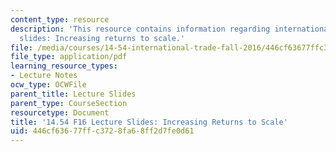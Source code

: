 ```yaml
---
content_type: resource
description: 'This resource contains information regarding international trade lecture
  slides: Increasing returns to scale.'
file: /media/courses/14-54-international-trade-fall-2016/446cf63677ffc3728fa68ff2d7fe0d61_MIT14_54F16_Lecture_17.pdf
file_type: application/pdf
learning_resource_types:
- Lecture Notes
ocw_type: OCWFile
parent_title: Lecture Slides
parent_type: CourseSection
resourcetype: Document
title: '14.54 F16 Lecture Slides: Increasing Returns to Scale'
uid: 446cf636-77ff-c372-8fa6-8ff2d7fe0d61
---
```

